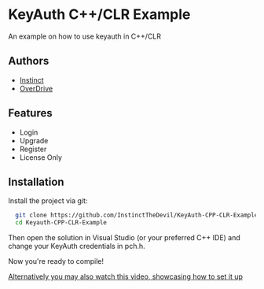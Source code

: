 
# KeyAuth C++/CLR Example

An example on how to use keyauth in C++/CLR 




## Authors

- [Instinct](https://www.github.com/InstinctTheDevil)
- [OverDrive](https://www.github.com/OverDrivePrivate)

## Features

- Login
- Upgrade
- Register
- License Only


## Installation

Install the project via git:

```bash
  git clone https://github.com/InstinctTheDevil/KeyAuth-CPP-CLR-Example
  cd Keyauth-CPP-CLR-Example
```
Then open the solution in Visual Studio (or your preferred C++ IDE)
and change your KeyAuth credentials in pch.h.

Now you're ready to compile!

[Alternatively you may also watch this video, showcasing how to set it up](https://streamable.com/k5025p)

